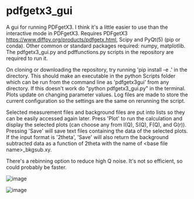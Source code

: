 # pdfgetx3_gui
A gui for running PDFgetX3. I think it's a little easier to use than the interactive mode in PDFgetX3. Requires PDFgetX3 https://www.diffpy.org/products/pdfgetx.html, Scipy and PyQt(5) (pip or conda). Other common or standard packages required: numpy, matplotlib. The pdfgetx3_gui.py and pdffunctions.py scripts in the repository are required to run it.

On cloning or downloading the repository, try running 'pip install -e .' in the directory. This should make an executable in the python Scripts folder which can be run from the command line as 'pdfgetx3gui' from any directory. If this doesn't work do "python pdfgetx3_gui.py" in the terminal. Plots update on changing parameter values. Log files are made to store the current configuration so the settings are the same on rerunning the script.

Selected measurement files and background files are put into lists so they can be easily accessed again later. Press 'Plot' to run the calculation and display the selected plots (can choose any from I(Q), S(Q), F(Q), and G(r)). Pressing 'Save' will save text files containing the data of the selected plots. If the input format is '2theta', 'Save' will also return the background subtracted data as a function of 2theta with the name of \<base file name\>_bkgsub.xy.

There's a rebinning option to reduce high Q noise. It's not so efficient, so could probably be faster.


![image](https://github.com/msujas/pdfgetx3_gui/assets/79653376/8a05433b-7cd8-46ea-932f-9479fd88f5b6)

![image](https://github.com/msujas/pdfgetx3_gui/assets/79653376/e573365f-f47b-46eb-9e6f-6fc639ccaf21)
